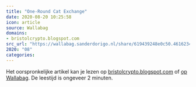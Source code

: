 ```yaml
---
title: "One-Round Cat Exchange"
date: 2020-08-20 10:25:58
icon: article
source: Wallabag
domains:
- bristolcrypto.blogspot.com
src_url: "https://wallabag.sanderdorigo.nl/share/619439248e0c50.46162346"
2020: "08"
categories:
---
```

Het oorspronkelijke artikel kan je lezen op [bristolcrypto.blogspot.com](http://bristolcrypto.blogspot.com/2015/05/one-round-cat-exchange.html) of [op Wallabag](https://wallabag.sanderdorigo.nl/share/619439248e0c50.46162346). De leestijd is ongeveer 2 minuten.